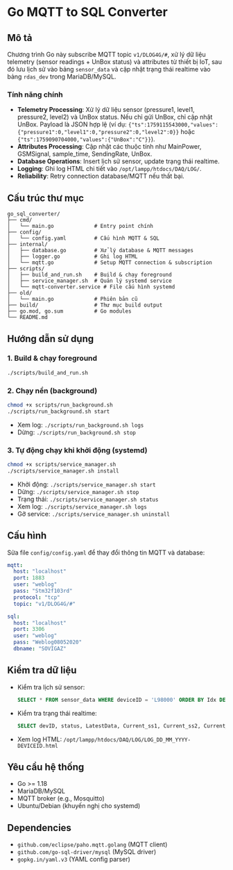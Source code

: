 # Go MQTT to SQL Converter

## Mô tả
Chương trình Go này subscribe MQTT topic `v1/DLOG4G/#`, xử lý dữ liệu telemetry (sensor readings + UnBox status) và attributes từ thiết bị IoT, sau đó lưu lịch sử vào bảng `sensor_data` và cập nhật trạng thái realtime vào bảng `rdas_dev` trong MariaDB/MySQL.

### Tính năng chính
- **Telemetry Processing**: Xử lý dữ liệu sensor (pressure1, level1, pressure2, level2) và UnBox status. Nếu chỉ gửi UnBox, chỉ cập nhật UnBox. Payload là JSON hợp lệ (ví dụ: `{"ts":1759115543000,"values":{"pressure1":0,"level1":0,"pressure2":0,"level2":0}}` hoặc `{"ts":1759090704000,"values":{"UnBox":"C"}}`).
- **Attributes Processing**: Cập nhật các thuộc tính như MainPower, GSMSignal, sample_time, SendingRate, UnBox.
- **Database Operations**: Insert lịch sử sensor, update trạng thái realtime.
- **Logging**: Ghi log HTML chi tiết vào `/opt/lampp/htdocs/DAQ/LOG/`.
- **Reliability**: Retry connection database/MQTT nếu thất bại.

## Cấu trúc thư mục
```
go_sql_converter/
├── cmd/
│   └── main.go             # Entry point chính
├── config/
│   └── config.yaml         # Cấu hình MQTT & SQL
├── internal/
│   ├── database.go         # Xử lý database & MQTT messages
│   ├── logger.go           # Ghi log HTML
│   └── mqtt.go             # Setup MQTT connection & subscription
├── scripts/
│   ├── build_and_run.sh    # Build & chạy foreground
│   ├── service_manager.sh  # Quản lý systemd service
│   └── mqtt-converter.service # File cấu hình systemd
├── old/
│   └── main.go             # Phiên bản cũ
├── build/                  # Thư mục build output
├── go.mod, go.sum          # Go modules
└── README.md
```

## Hướng dẫn sử dụng

### 1. Build & chạy foreground
```bash
./scripts/build_and_run.sh
```

### 2. Chạy nền (background)
```bash
chmod +x scripts/run_background.sh
./scripts/run_background.sh start
```
- Xem log: `./scripts/run_background.sh logs`
- Dừng: `./scripts/run_background.sh stop`

### 3. Tự động chạy khi khởi động (systemd)
```bash
chmod +x scripts/service_manager.sh
./scripts/service_manager.sh install
```
- Khởi động: `./scripts/service_manager.sh start`
- Dừng: `./scripts/service_manager.sh stop`
- Trạng thái: `./scripts/service_manager.sh status`
- Xem log: `./scripts/service_manager.sh logs`
- Gỡ service: `./scripts/service_manager.sh uninstall`

## Cấu hình
Sửa file `config/config.yaml` để thay đổi thông tin MQTT và database:
```yaml
mqtt:
  host: "localhost"
  port: 1883
  user: "weblog"
  pass: "Stm32f103rd"
  protocol: "tcp"
  topic: "v1/DLOG4G/#"

sql:
  host: "localhost"
  port: 3306
  user: "weblog"
  pass: "Weblog08052020"
  dbname: "SOVIGAZ"
```

## Kiểm tra dữ liệu
- Kiểm tra lịch sử sensor:
  ```sql
  SELECT * FROM sensor_data WHERE deviceID = 'L98000' ORDER BY Idx DESC LIMIT 10;
  ```
- Kiểm tra trạng thái realtime:
  ```sql
  SELECT devID, status, LatestData, Current_ss1, Current_ss2, Current_ss3, Current_ss4, UnBox FROM rdas_dev WHERE devID = 'L98000';
  ```
- Xem log HTML: `/opt/lampp/htdocs/DAQ/LOG/LOG_DD_MM_YYYY-DEVICEID.html`

## Yêu cầu hệ thống
- Go >= 1.18
- MariaDB/MySQL
- MQTT broker (e.g., Mosquitto)
- Ubuntu/Debian (khuyến nghị cho systemd)

## Dependencies
- `github.com/eclipse/paho.mqtt.golang` (MQTT client)
- `github.com/go-sql-driver/mysql` (MySQL driver)
- `gopkg.in/yaml.v3` (YAML config parser)

